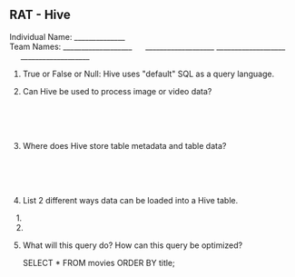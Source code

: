 RAT - Hive 
-----

Individual Name: ______________ <br>
Team Names: \_\_\_\_\_\_\_\_\_\_\_\_\_\_\_\_\_\_\_ &nbsp;&nbsp;&nbsp;&nbsp; \_\_\_\_\_\_\_\_\_\_\_\_\_\_\_\_\_\_\_
\_\_\_\_\_\_\_\_\_\_\_\_\_\_\_\_\_\_\_ &nbsp;&nbsp;&nbsp;&nbsp; \_\_\_\_\_\_\_\_\_\_\_\_\_\_\_\_\_\_\_


1) True or False or Null: Hive uses "default" SQL as a query language.

2) Can Hive be used to process image or video data?  

<br>
<br>
<br>

3) Where does Hive store table metadata and table data?

<br>
<br>
<br>

4) List 2 different ways data can be loaded into a Hive table.

&nbsp;&nbsp; 1. <br>
&nbsp;&nbsp; 2. <br>

5) What will this query do? How can this query be optimized?

    SELECT * FROM movies ORDER BY title;
